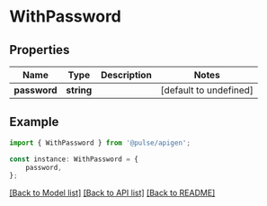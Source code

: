 # WithPassword


## Properties

Name | Type | Description | Notes
------------ | ------------- | ------------- | -------------
**password** | **string** |  | [default to undefined]

## Example

```typescript
import { WithPassword } from '@pulse/apigen';

const instance: WithPassword = {
    password,
};
```

[[Back to Model list]](../README.md#documentation-for-models) [[Back to API list]](../README.md#documentation-for-api-endpoints) [[Back to README]](../README.md)
